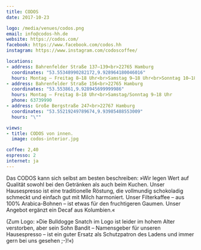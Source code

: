 ```yaml
---
title: CODOS
date: 2017-10-23

logo: /media/venues/codos.png
email: info@codos-hh.de
website: https://codos.com/
facebook: https://www.facebook.com/codos.hh
instagram: https://www.instagram.com/codoscoffee/

locations:
- address: Bahrenfelder Straße 137–139<br>22765 Hamburg
  coordinates: "53.55348990282172,9.928964180046016"
  hours: Montag – Freitag 8–18 Uhr<br>Samstag 9–18 Uhr<br>Sonntag 10–18 Uhr
- address: Bahrenfelder Straße 156<br>22765 Hamburg
  coordinates: "53.553861,9.928945699999986"
  hours: Montag – Freitag 8–18 Uhr<br>Samstag/Sonntag 9–18 Uhr
  phone: 63739990
- address: Große Bergstraße 247<br>22767 Hamburg
  coordinates: "53.55219249789674,9.93985488553009"
  hours: "\""

views:
- title: CODOS von innen.
  image: codos-interior.jpg

coffee: 2,40
espresso: 2
internet: ja
---
```


Das CODOS kann sich selbst am besten beschreiben: »Wir legen Wert auf Qualität sowohl bei den Getränken als auch beim Kuchen. Unser Hausespresso ist eine traditionelle Röstung, die vollmundig schokoladig schmeckt und einfach gut mit Milch harmoniert. Unser Filterkaffee – aus 100% Arabica-Bohnen – ist etwas für den fruchtigeren Gaumen. Unser Angebot ergänzt ein Decaf aus Kolumbien.«

(Zum Logo: »Die Bulldogge Snatch im Logo ist leider im hohem Alter verstorben, aber sein Sohn Bandit – Namensgeber für unseren Hausespresso – ist ein guter Ersatz als Schutzpatron des Ladens und immer gern bei uns gesehen ;-)!«)